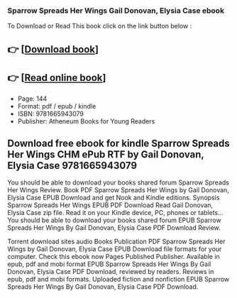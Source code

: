 ### Sparrow Spreads Her Wings Gail Donovan, Elysia Case ebook

To Download or Read This book click on the link button below :

## 👉  [**[Download book](http://ebooksharez.info/download.php?group=book&from=github.com&id=720688&lnk=1079 "Download book")**]

## 👉  [**[Read online book](http://ebooksharez.info/download.php?group=book&from=github.com&id=720688&lnk=1079 "Read online book")**]


* Page: 144
* Format: pdf / epub / kindle
* ISBN: 9781665943079
* Publisher: Atheneum Books for Young Readers



## Download free ebook for kindle Sparrow Spreads Her Wings CHM ePub RTF by Gail Donovan, Elysia Case 9781665943079


You should be able to download your books shared forum Sparrow Spreads Her Wings Review. Book PDF Sparrow Spreads Her Wings by Gail Donovan, Elysia Case EPUB Download and get Nook and Kindle editions. Synopsis Sparrow Spreads Her Wings EPUB PDF Download Read Gail Donovan, Elysia Case zip file. Read it on your Kindle device, PC, phones or tablets... You should be able to download your books shared forum EPUB Sparrow Spreads Her Wings By Gail Donovan, Elysia Case PDF Download Review.

Torrent download sites audio Books Publication PDF Sparrow Spreads Her Wings by Gail Donovan, Elysia Case EPUB Download file formats for your computer. Check this ebook now Pages Published Publisher. Available in epub, pdf and mobi format EPUB Sparrow Spreads Her Wings By Gail Donovan, Elysia Case PDF Download, reviewed by readers. Reviews in epub, pdf and mobi formats. Uploaded fiction and nonfiction EPUB Sparrow Spreads Her Wings By Gail Donovan, Elysia Case PDF Download.





